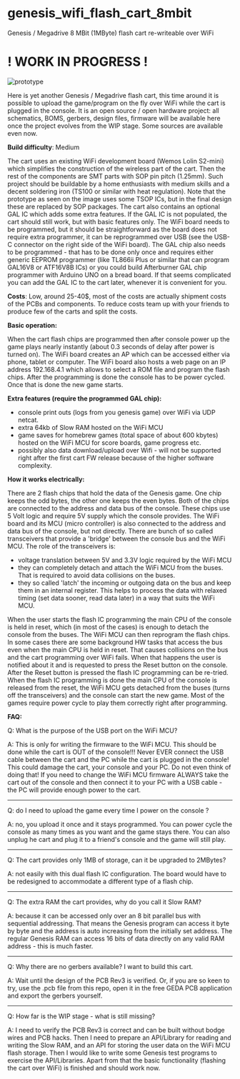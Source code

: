 # genesis_wifi_flash_cart_8mbit
Genesis / Megadrive 8 MBit (1MByte) flash cart re-writeable over WiFi

# ! WORK IN PROGRESS !

![prototype](https://github.com/ole00/genesis_wifi_flash_cart_8mbit/raw/master/img/prototype_r1.jpg "prototype cart")

Here is yet another Genesis / Megadrive flash cart, this time around it is possible
to upload the game/program on the fly over WiFi while the cart is plugged in the console.
It is an open source / open hardware project: all schematics, BOMS, gerbers, design files, firmware
will be available here once the project evolves from the WIP stage. Some sources are available even now.


**Build difficulty**: Medium

The cart uses an existing WiFi development board (Wemos Lolin S2-mini) which simplifies
the construction of the wireless part of the cart. Then the rest of the components are SMT 
parts with SOP pin pitch (1.25mm). Such project should be buildable by a home enthusiasts with medium skills
and a decent soldering iron (TS100 or similar with heat regulation).
Note that the prototype as seen on the image uses some TSOP ICs, but in the final design
these are replaced by SOP packages. The cart also contains an optional GAL IC which adds some
extra features. If the GAL IC is not populated, the cart should still work, but with basic features only.
The WiFi board needs to be programmed, but it should be straightforward as the board does not require
extra programmer, it can be reprogrammed over USB (see the USB-C connector on the right side of the 
WiFi board). The GAL chip also needs to be programmed - that has to be done only once and requires
either generic EEPROM programmer (like TL866ii Plus or similar that can program GAL16V8 or ATF16V8B ICs)
or you could build Afterburner GAL chip programmer with Arduino UNO on a bread board. If that seems
complicated you can add the GAL IC to the cart later, whenever it is convenient for you.

**Costs**: Low, around 25-40$, most of the costs are actually shipment costs of the PCBs and components.
To reduce costs team up with your friends to produce few of the carts and split the costs.

**Basic operation:**

When the cart flash chips are programmed then after console power up the game plays nearly instantly
(about 0.3 seconds of delay after power is turned on). The WiFi board creates an AP which can be accessed
either via phone, tablet or computer. The WiFi board also hosts a web page on an IP address 192.168.4.1 which
allows to select a ROM file and program the flash chips. After the programming is done the console has to be
power cycled. Once that is done the new game starts.

**Extra features (require the programmed GAL chip):**

- console print outs (logs from you genesis game) over WiFi via UDP netcat.
- extra 64kb of Slow RAM hosted on the WiFi MCU
- game saves for homebrew games (total space of about 600 kbytes) hosted on the WiFi MCU
  for score boards, game progress etc.
- possibly also data download/upload over Wifi - will not be supported right after the first cart FW release
  because of the higher software complexity. 
  
**How it works electrically:**

There are 2 flash chips that hold the data of the Genesis game. One chip keeps the odd bytes, the other one keeps 
the even bytes. Both of the chips are connected to the address and data bus of the console. These chips use 5 Volt 
logic and require 5V supply which the console provides. The WiFi board and its MCU (micro controller) is also connected
to the address and data bus of the console, but not directly. There are bunch of so called transceivers that provide a 'bridge' between
the console bus and the WiFi MCU. The role of the transceivers is:
- voltage translation between 5V and 3.3V logic required by the WiFi MCU
- they can completely detach and attach the WiFi MCU from the buses. That is required to avoid data collisions on the buses.
- they so called 'latch' the incoming or outgoing data on the bus and keep them in an internal register. This helps to process
  the data with relaxed timing (set data sooner, read data later) in a way that suits the WiFi MCU.
  
When the user starts the flash IC programming the main CPU of the console is held in reset, which (in most of the cases) is enough
to detach the console from the buses. The WiFi MCU can then reprogram the flash chips. In some cases there are some background HW tasks that access the bus even when the main CPU is held in reset. That causes collisions on the bus and the cart programming over WiFi fails. When that happens the user is notified about it and is requested to press the Reset button on the console. After the Reset button is pressed the flash IC programming can be re-tried. When the flash IC programming is done the main CPU of the console is released from the
reset, the WiFi MCU gets detached from the buses (turns off the transceivers) and the console can start the new game. Most of the games require power cycle to play them correctly right after programming.


**FAQ:**

Q: What is the purpose of the USB port on the WiFi MCU?

A: This is only for writing the firmware to the WiFi MCU. This should be done while the cart is OUT of the console!!!
   Never EVER connect the USB cable between the cart and the PC while the cart is plugged in the console! This could damage
   the cart, your console and your PC. Do not even think of doing that! If you need to change the WiFi MCU firmware
   ALWAYS take the cart out of the console and then connect it to your PC with a USB cable - the PC will provide enough power to
   the cart.

--------

Q: do I need to upload the game every time I power on the console ?

A: no, you upload it once and it stays programmed. You can power cycle the console as many times as you want and the game stays there.
   You can also unplug he cart and plug it to a friend's console and the game will still play.

--------

Q: The cart provides only 1MB of storage, can it be upgraded to 2MBytes?

A: not easily with this dual flash IC configuration. The board would have to be redesigned to accommodate a different type of a flash chip.

--------

Q: The extra RAM the cart provides, why do you call it Slow RAM?

A: because it can be accessed only over an 8 bit parallel bus with sequential addressing. That means the Genesis program can access
   it byte by byte and the address is auto increasing from the initially set address. The regular Genesis RAM can access 16 bits of data
   directly on any valid RAM address - this is much faster.

--------

Q: Why there are no gerbers available? I want to build this cart.

A: Wait until the design of the PCB Rev3 is verified. Or, if you are so keen to try, use the .pcb file from this repo, open it in
   the free GEDA PCB application and export the gerbers yourself.

--------

Q: How far is the WIP stage - what is still missing?

A: I need to verify the PCB Rev3 is correct and can be built without bodge wires and PCB hacks. Then I need to prepare an API/Library for 
   reading and writing the Slow RAM, and an API for storing the user data on the WiFi MCU flash storage. Then I would like to write some 
   Genesis test programs to exercise the API/Libraries. Apart from that the basic functionality (flashing the cart over WiFi) is finished
   and should work now.
  
   
   
